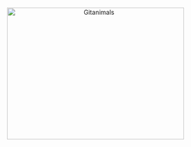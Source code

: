 <div style="text-align: center; margin-bottom: 20px;">
    <a href="https://hits.seeyoufarm.com">
      <!--   <img src="https://hits.seeyoufarm.com/api/count/incr/badge.svg?url=https%3A%2F%2Fgithub.com%2Fgayeob7877&count_bg=%23E9B4DF&title_bg=%23555555&icon=github.svg&icon_color=%23FFFFFF&title=hits&edge_flat=false" alt="Hits Badge"/> -->
    </a>
</div>

<div style="text-align: center; margin-bottom: 20px;">
    <a href="https://github.com/devxb/gitanimals">
        <img src="https://render.gitanimals.org/farms/gayeon7877" width="400" height="300" alt="Gitanimals"/>
    </a>
</div>

<div style="text-align: center;">
    <!-- <img src="./profile-3d-contrib/profile-green-animate.svg" alt="Profile Animation" /> -->
</div>
